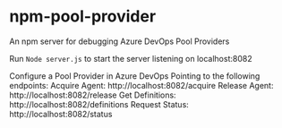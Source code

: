 # npm-pool-provider
An npm server for debugging Azure DevOps Pool Providers

Run ```Node server.js``` to start the server listening on localhost:8082

Configure a Pool Provider in Azure DevOps Pointing to the following endpoints:
Acquire Agent: http://localhost:8082/acquire
Release Agent: http://localhost:8082/release
Get Definitions: http://localhost:8082/definitions
Request Status: http://localhost:8082/status
